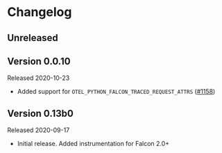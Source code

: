 # Changelog

## Unreleased

## Version 0.0.10

Released 2020-10-23

- Added support for `OTEL_PYTHON_FALCON_TRACED_REQUEST_ATTRS` ([#1158](https://github.com/open-telemetry/opentelemetry-python/pull/1158))

## Version 0.13b0

Released 2020-09-17

- Initial release. Added instrumentation for Falcon 2.0+
